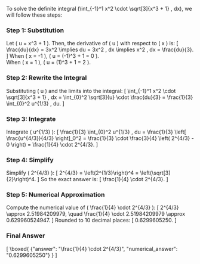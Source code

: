 To solve the definite integral \(\int_{-1}^1 x^2 \cdot \sqrt[3]{x^3 + 1} \, dx\), we will follow these steps:

### Step 1: Substitution
Let \( u = x^3 + 1 \). Then, the derivative of \( u \) with respect to \( x \) is:
\[
\frac{du}{dx} = 3x^2 \implies du = 3x^2 \, dx \implies x^2 \, dx = \frac{du}{3}.
\]
When \( x = -1 \), \( u = (-1)^3 + 1 = 0 \).  
When \( x = 1 \), \( u = (1)^3 + 1 = 2 \).

### Step 2: Rewrite the Integral
Substituting \( u \) and the limits into the integral:
\[
\int_{-1}^1 x^2 \cdot \sqrt[3]{x^3 + 1} \, dx = \int_{0}^2 \sqrt[3]{u} \cdot \frac{du}{3} = \frac{1}{3} \int_{0}^2 u^{1/3} \, du.
\]

### Step 3: Integrate
Integrate \( u^{1/3} \):
\[
\frac{1}{3} \int_{0}^2 u^{1/3} \, du = \frac{1}{3} \left[ \frac{u^{4/3}}{4/3} \right]_0^2 = \frac{1}{3} \cdot \frac{3}{4} \left( 2^{4/3} - 0 \right) = \frac{1}{4} \cdot 2^{4/3}.
\]

### Step 4: Simplify
Simplify \( 2^{4/3} \):
\[
2^{4/3} = \left(2^{1/3}\right)^4 = \left(\sqrt[3]{2}\right)^4.
\]
So the exact answer is:
\[
\frac{1}{4} \cdot 2^{4/3}.
\]

### Step 5: Numerical Approximation
Compute the numerical value of \( \frac{1}{4} \cdot 2^{4/3} \):
\[
2^{4/3} \approx 2.51984209979, \quad \frac{1}{4} \cdot 2.51984209979 \approx 0.629960524947.
\]
Rounded to 10 decimal places:
\[
0.6299605250.
\]

### Final Answer
\[
\boxed{
{"answer": "\\frac{1}{4} \\cdot 2^{4/3}", "numerical_answer": "0.6299605250"}
}
\]